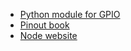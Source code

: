 - [Python module for GPIO](https://pythonhosted.org/RPIO/)
- [Pinout book](https://pinouts.org/)
- [Node website](https://n-o-d-e.net/pinouts.html)